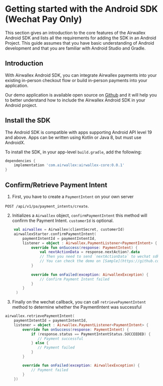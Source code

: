 # Getting started with the Android SDK (Wechat Pay Only)
This section gives an introduction to the core features of the Airwallex Android SDK and lists all the requirements for adding the SDK in an Android Project. This guide assumes that you have basic understanding of Android development and that you are familiar with Android Studio and Gradle.

## Introduction
With Airwallex Android SDK, you can integrate Airwallex payments into your existing in-person checkout flow or build in-person payments into your application.

Our demo application is available open source on [Github](https://github.com/airwallex/airwallex-payment-android) and it will help you to better understand how to include the Airwallex Android SDK in your Android project.

## Install the SDK
The Android SDK is compatible with apps supporting Android API level 19 and above. Apps can be written using Kotlin or Java 8, but must use AndroidX.

To install the SDK, in your app-level `build.gradle`, add the following:

```groovy
dependencies {
    implementation 'com.airwallex:airwallex-core:0.0.1'
}
```

## Confirm/Retrieve Payment Intent

1. First, you have to create a `PaymentIntent` on your own server

`POST /api/v1/pa/payment_intents/create`.


2. Initializes a `Airwallex` object, `confirmPaymentIntent` this method will confirm the Payment Intent. `customerId` is optional.
```kotlin
    val airwallex = Airwallex(clientSecret, customerId)
    airwallexStarter.confirmPaymentIntent(
        paymentIntentId = paymentIntentId,
        listener = object : Airwallex.PaymentListener<PaymentIntent> {
            override fun onSuccess(response: PaymentIntent) {
                val nextActionData = response.nextAction?.data
                // Then you need to send `nextActionData` to wechat sdk.
                // You can check the demo on [Sample](https://github.com/airwallex/airwallex-payment-android)
            }
                
            override fun onFailed(exception: AirwallexException) {
                // Confirm Payment Intent failed
            }  
        }
     )
```

3. Finally on the wechat callback, you can call `retrievePaymentIntent` method to determine whether the PaymentIntent was successful
```kotlin
airwallex.retrievePaymentIntent(
    paymentIntentId = paymentIntentId,
    listener = object : Airwallex.PaymentListener<PaymentIntent> {
        override fun onSuccess(response: PaymentIntent) {
            if (response.status == PaymentIntentStatus.SUCCEEDED) {
               // Payment successful
            } else {
               // Payment failed
            }
        }

        override fun onFailed(exception: AirwallexException) {
            // Payment failed
        }
    })
```
